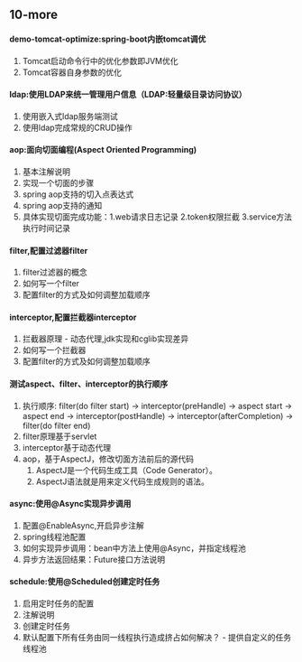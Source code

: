 ## 10-more
#### demo-tomcat-optimize:spring-boot内嵌tomcat调优
1. Tomcat启动命令行中的优化参数即JVM优化
2. Tomcat容器自身参数的优化

#### ldap:使用LDAP来统一管理用户信息（LDAP:轻量级目录访问协议）
1. 使用嵌入式ldap服务端测试
1. 使用ldap完成常规的CRUD操作

#### aop:面向切面编程(Aspect Oriented Programming)
1. 基本注解说明
1. 实现一个切面的步骤
1. spring aop支持的切入点表达式
1. spring aop支持的通知
1. 具体实现切面完成功能：1.web请求日志记录 2.token权限拦截 3.service方法执行时间记录

#### filter,配置过滤器filter
1. filter过滤器的概念
1. 如何写一个filter
1. 配置filter的方式及如何调整加载顺序

#### interceptor,配置拦截器interceptor
1. 拦截器原理 - 动态代理,jdk实现和cglib实现差异
1. 如何写一个拦截器
1. 配置filter的方式及如何调整加载顺序

#### 测试aspect、filter、interceptor的执行顺序
1. 执行顺序: filter(do filter start) -> interceptor(preHandle) -> aspect start -> aspect end -> interceptor(postHandle) -> interceptor(afterCompletion) -> filter(do filter end)
1. filter原理基于servlet
1. interceptor基于动态代理
1. aop，基于AspectJ，修改切面方法前后的源代码
    1. AspectJ是一个代码生成工具（Code Generator）。
    1. AspectJ语法就是用来定义代码生成规则的语法。

#### async:使用@Async实现异步调用
1. 配置@EnableAsync,开启异步注解
1. spring线程池配置
1. 如何实现异步调用：bean中方法上使用@Async，并指定线程池
1. 异步方法返回结果：Future接口方法说明

#### schedule:使用@Scheduled创建定时任务
1. 启用定时任务的配置
1. 注解说明
1. 创建定时任务
1. 默认配置下所有任务由同一线程执行造成挤占如何解决？ - 提供自定义的任务线程池
